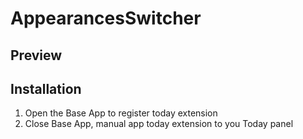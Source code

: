 # AppearancesSwitcher

## Preview

## Installation
1. Open the Base App to register today extension
2. Close Base App, manual app today extension to you Today panel



